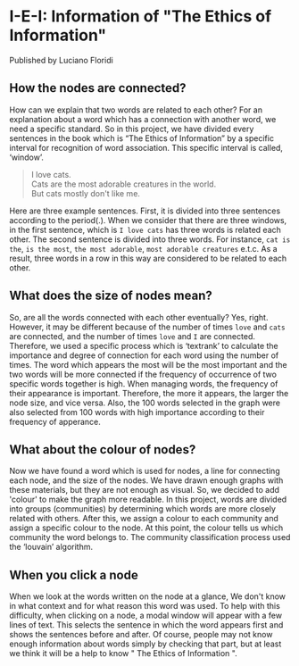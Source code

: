# I-E-I: Information of "The Ethics of Information"

Published by Luciano Floridi

## How the nodes are connected?

 How can we explain that two words are related to each other? For an explanation about a word which has a connection with another word, we need a specific standard. So in this project, we have divided every sentences in the book which is “The Ethics of Information” by a specific interval for recognition of word association. This specific interval is called, ‘window’.

 > I love cats.</br>
 Cats are the most adorable creatures in the world.</br>
 But cats mostly don't like me.

 Here are three example sentences. First, it is divided into three sentences according to the period(.). When we consider that there are three windows, in the first sentence, which is `I love cats` has three words is related each other. The second sentence is divided into three words. For instance, `cat is the`, `is the most`, `the most adorable`, `most adorable creatures` e.t.c. As a result, three words in a row in this way are considered to be related to each other.

## What does the size of nodes mean?

 So, are all the words connected with each other eventually? Yes, right. However, it may be different because of the number of times `love` and `cats` are connected, and the number of times `love` and `I` are connected. Therefore, we used a specific process which is ‘textrank’ to calculate the importance and degree of connection for each word using the number of times. The word which appears the most will be the most important and the two words will be more connected if the frequency of occurrence of two specific words together is high. When managing words, the frequency of their appearance is important. Therefore, the more it appears, the larger the node size, and vice versa. Also, the 100 words selected in the graph were also selected from 100 words with high importance according to their frequency of apperance.

## What about the colour of nodes?

 Now we have found a word which is used for nodes, a line for connecting each node, and the size of the nodes. We have drawn enough graphs with these materials, but they are not enough as visual. So, we decided to add 'colour' to make the graph more readable.
 In this project, words are divided into groups (communities) by determining which words are more closely related with others. After this, we assign a colour to each community and assign a specific colour to the node. At this point, the colour tells us which community the word belongs to. The community classification process used the ‘louvain’ algorithm.

## When you click a node

 When we look at the words written on the node at a glance, We don't know in what context and for what reason this word was used. To help with this difficulty, when clicking on a node, a modal window will appear with a few lines of text. This selects the sentence in which the word appears first and shows the sentences before and after.
 Of course, people may not know enough information about words simply by checking that part, but at least we think it will be a help to know " The Ethics of Information ".
